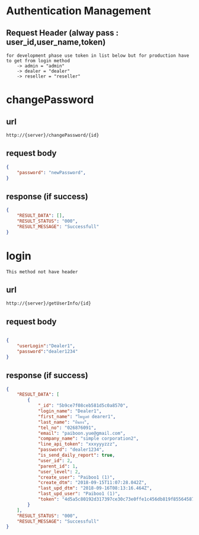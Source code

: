 # Authentication Management

## Request Header (alway pass : user_id,user_name,token) 
    for development phase use token in list below but for production have to get from login method 
        -> admin = "admin" 
        -> dealer = "dealer" 
        -> reseller = "reseller"

# changePassword

## url
    http://{server}/changePassword/{id}

## request body
```json
{
    "password": "newPassword",   
}

```
## response (if success)

```json
{
    "RESULT_DATA": [],
    "RESULT_STATUS": "000",
    "RESULT_MESSAGE": "Successfull"
}
```


# login
    This method not have header

## url
    http://{server}/getUserInfo/{id}

## request body

```json

{
	"userLogin":"Dealer1",
	"password":"dealer1234"
}

```

## response (if success)

```json
{
    "RESULT_DATA": [
        {
            "_id": "5b9ce7f08ceb581d5c0a8570",
            "login_name": "Dealer1",
            "first_name": "ไพบูลย์ dearer1",
            "last_name": "ยืนยง",
            "tel_no": "026876091",
            "email": "paiboon.yue@gmail.com",
            "company_name": "simple corporation2",
            "line_api_token": "xxxyyyzzz",
            "password": "dealer1234",
            "is_send_daily_report": true,
            "user_id": 2,
            "parent_id": 1,
            "user_level": 2,
            "create_user": "Paiboo1 (1)",
            "create_dtm": "2018-09-15T11:07:28.042Z",
            "last_upd_dtm": "2018-09-16T08:13:16.464Z",
            "last_upd_user": "Paiboo1 (1)",
            "token": "4d5a5c80192d317397ce30c73e0ffe1c456db819f85564587710725644d8c1b6"
        }
    ],
    "RESULT_STATUS": "000",
    "RESULT_MESSAGE": "Successfull"
}

```
